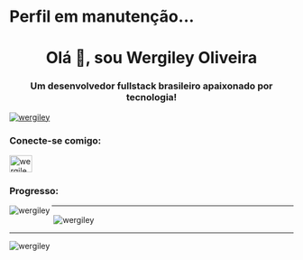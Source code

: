<h1>Perfil em manutenção...</h1>
<h1 align="center">Olá 👋, sou Wergiley Oliveira</h1>
<h3 align="center">Um desenvolvedor fullstack brasileiro apaixonado por tecnologia!</h3>


<p align="left"> <a href= "https://github.com/ryo-ma/github-profile-trophy"><img src="https://github-profile-trophy.vercel.app/?username=wergiley" alt="wergiley" / ></a> </p>

<h3 align="left">Conecte-se comigo:</h3>
<p align="left">

<a href="https://instagram.com/wergileyoliveira" target="blank"><img align="center" src="https://raw.githubusercontent.com/rahuldkjain/github-profile-readme-generator /master/src/images/icons/Social/instagram.svg" alt="wergileyoliveira" height="30" width="40" /></a>

</p>

<h3 align="left">Progresso:</h3>


<p><img align="left" src="https://github-readme-stats.vercel.app/api/top-langs?username=wergiley&show_icons=true&locale=en&layout=compact" alt="wergiley" /></p>
<hr>

<p> <img align="center" src="https://github-readme-stats.vercel.app/api?username=wergiley&show_icons=true&locale=en" alt="wergiley" /></p>
 <hr>

<p><img align="center" src="https://github-readme-streak-stats.herokuapp.com/?user=wergiley&" alt="wergiley" /></p>



